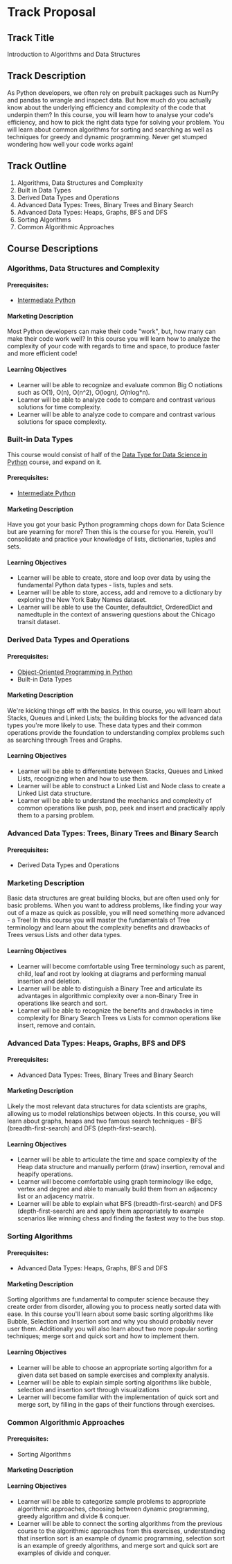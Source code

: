 # Track Proposal

## Track Title
Introduction to Algorithms and Data Structures

## Track Description

As Python developers, we often rely on prebuilt packages such as NumPy and pandas to wrangle and inspect data. But how much do you actually know about the underlying efficiency and complexity of the code that underpin them? In this course, you will learn how to analyse your code's efficiency, and how to pick the right data type for solving your problem. You will learn about common algorithms for sorting and searching as well as techniques for greedy and dynamic programming. Never get stumped wondering how well your code works again!

## Track Outline
1. Algorithms, Data Structures and Complexity
2. Built in Data Types
3. Derived Data Types and Operations
4. Advanced Data Types: Trees, Binary Trees and Binary Search
5. Advanced Data Types: Heaps, Graphs, BFS and DFS
6. Sorting Algorithms
7. Common Algorithmic Approaches

## Course Descriptions

### Algorithms, Data Structures and Complexity

#### Prerequisites: 
* [Intermediate Python](https://learn.datacamp.com/courses/intermediate-python)

#### Marketing Description
Most Python developers can make their code "work", but, how many can make their code work well? In this course you will learn how to analyze the complexity of your code with regards to time and space, to produce faster and more efficient code!

#### Learning Objectives
* Learner will be able to recognize and evaluate common Big O notiations such as O(1), O(n), O(n^2), O(log*n), O(n*log*n).
* Learner will be able to analyze code to compare and contrast various solutions for time complexity.
* Learner will be able to analyze code to compare and contrast various solutions for space complexity.

### Built-in Data Types
This course would consist of half of the [Data Type for Data Science in Python](https://learn.datacamp.com/courses/data-types-for-data-science-in-python) course, and expand on it.

#### Prerequisites: 
* [Intermediate Python](https://learn.datacamp.com/courses/intermediate-python)

#### Marketing Description
Have you got your basic Python programming chops down for Data Science but are yearning for more? Then this is the course for you. Herein, you'll consolidate and practice your knowledge of lists, dictionaries, tuples and sets.

#### Learning Objectives
* Learner will be able to create, store and loop over data by using the fundamental Python data types - lists, tuples and sets.
* Learner will be able to store, access, add and remove to a dictionary by exploring the New York Baby Names dataset.
* Learner will be able to use the Counter, defaultdict, OrderedDict and namedtuple in the context of answering questions about the Chicago transit dataset.

### Derived Data Types and Operations
#### Prerequisites: 
* [Object-Oriented Programming in Python](https://learn.datacamp.com/courses/object-oriented-programming-in-python)
* Built-in Data Types

#### Marketing Description
We're kicking things off with the basics. In this course, you will learn about Stacks, Queues and Linked Lists; the building blocks for the advanced data types you're more likely to use. These data types and their common operations provide the foundation to understanding complex problems such as searching through Trees and Graphs.

#### Learning Objectives
* Learner will be able to differentiate between Stacks, Queues and Linked Lists, recognizing when and how to use them.
* Learner will be able to construct a Linked List and Node class to create a Linked List data structure.
* Learner will be able to understand the mechanics and complexity of common operations like push, pop, peek and insert and practically apply them to a parsing problem.

### Advanced Data Types: Trees, Binary Trees and Binary Search

#### Prerequisites: 
* Derived Data Types and Operations

### Marketing Description
Basic data structures are great building blocks, but are often used only for basic problems. When you want to address problems, like finding your way out of a maze as quick as possible, you will need something more advanced - a Tree! In this course you will master the fundamentals of Tree terminology and learn about the complexity benefits and drawbacks of Trees versus Lists and other data types.

#### Learning Objectives
* Learner will become comfortable using Tree terminology such as parent, child, leaf and root by looking at diagrams and performing manual insertion and deletion.
* Learner will be able to distinguish a Binary Tree and articulate its advantages in algorithmic complexity over a non-Binary Tree in operations like search and sort.
* Learner will be able to recognize the benefits and drawbacks in time complexity for Binary Search Trees vs Lists for common operations like insert, remove and contain.

### Advanced Data Types: Heaps, Graphs, BFS and DFS
#### Prerequisites: 
* Advanced Data Types: Trees, Binary Trees and Binary Search

#### Marketing Description
Likely the most relevant data structures for data scientists are graphs, allowing us to model relationships between objects. In this course, you will learn about graphs, heaps and two famous search techniques - BFS (breadth-first-search) and DFS (depth-first-search).

#### Learning Objectives
* Learner will be able to articulate the time and space complexity of the Heap data structure and manually perform (draw) insertion, removal and heapify operations.
* Learner will become comfortable using graph terminology like edge, vertex and degree and able to manually build them from an adjacency list or an adjacency matrix.
* Learner will be able to explain what BFS (breadth-first-search) and DFS (depth-first-search) are and apply them appropriately to example scenarios like winning chess and finding the fastest way to the bus stop. 

### Sorting Algorithms

#### Prerequisites: 
* Advanced Data Types: Heaps, Graphs, BFS and DFS

#### Marketing Description
Sorting algorithms are fundamental to computer science because they create order from disorder, allowing you to process neatly sorted data with ease. In this course you'll learn about some basic sorting algorithms like Bubble, Selection and Insertion sort and why you should probably never user them. Additionally you will also learn about two more popular sorting techniques; merge sort and quick sort and how to implement them.

#### Learning Objectives
* Learner will be able to choose an appropriate sorting algorithm for a given data set based on sample exercises and complexity analysis.
* Learner will be able to explain simple sorting algorithms like bubble, selection and insertion sort through visualizations
* Learner will become familiar with the implementation of quick sort and merge sort, by filling in the gaps of their functions through exercises.

### Common Algorithmic Approaches

#### Prerequisites: 
* Sorting Algorithms

#### Marketing Description

#### Learning Objectives
* Learner will be able to categorize sample problems to appropriate algorithmic approaches, choosing between dynamic programming, greedy algorithm and divide & conquer.
* Learner will be able to connect the sorting algorithms from the previous course to the algorithmic approaches from this exercises, understanding that insertion sort is an example of dynamic programming, selection sort is an example of greedy algorithms, and merge sort and quick sort are examples of divide and conquer.
